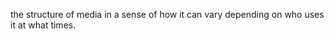 
the structure of media in a sense of how it can vary depending on who uses it at what times. 







